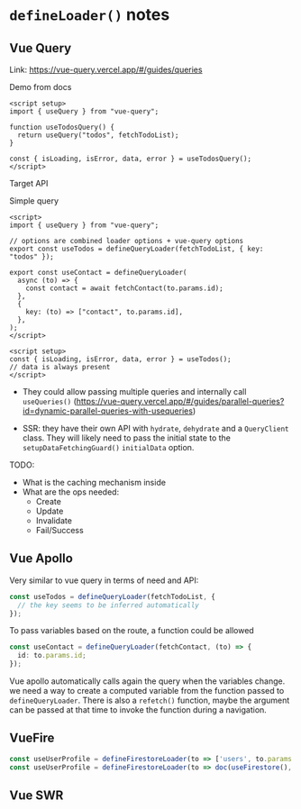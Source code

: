 # `defineLoader()` notes

## Vue Query

Link: <https://vue-query.vercel.app/#/guides/queries>

Demo from docs

```vue
<script setup>
import { useQuery } from "vue-query";

function useTodosQuery() {
  return useQuery("todos", fetchTodoList);
}

const { isLoading, isError, data, error } = useTodosQuery();
</script>
```

Target API

Simple query

```vue
<script>
import { useQuery } from "vue-query";

// options are combined loader options + vue-query options
export const useTodos = defineQueryLoader(fetchTodoList, { key: "todos" });

export const useContact = defineQueryLoader(
  async (to) => {
    const contact = await fetchContact(to.params.id);
  },
  {
    key: (to) => ["contact", to.params.id],
  },
);
</script>

<script setup>
const { isLoading, isError, data, error } = useTodos();
// data is always present
</script>
```

- They could allow passing multiple queries and internally call `useQueries()` (<https://vue-query.vercel.app/#/guides/parallel-queries?id=dynamic-parallel-queries-with-usequeries>)

- SSR: they have their own API with `hydrate`, `dehydrate` and a `QueryClient` class. They will likely need to pass the initial state to the `setupDataFetchingGuard()` `initialData` option.

TODO:

- What is the caching mechanism inside
- What are the ops needed:
  - Create
  - Update
  - Invalidate
  - Fail/Success

## Vue Apollo

Very similar to vue query in terms of need and API:

```ts
const useTodos = defineQueryLoader(fetchTodoList, {
  // the key seems to be inferred automatically
});
```

To pass variables based on the route, a function could be allowed

```ts
const useContact = defineQueryLoader(fetchContact, (to) => {
  id: to.params.id;
});
```

Vue apollo automatically calls again the query when the variables change. we need a way to create a computed variable from the function passed to `defineQueryLoader`. There is also a `refetch()` function, maybe the argument can be passed at that time to invoke the function during a navigation.

## VueFire

```ts
const useUserProfile = defineFirestoreLoader(to => ['users', to.params.id])
const useUserProfile = defineFirestoreLoader(to => doc(useFirestore(), 'users', to.params.id)
```

## Vue SWR
